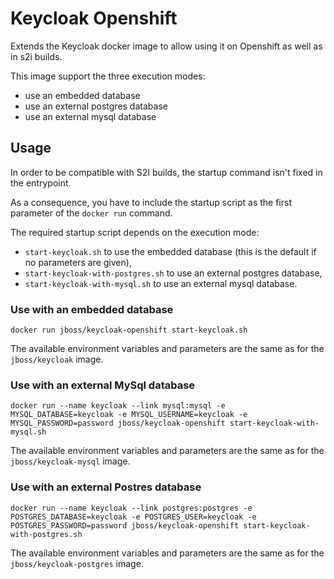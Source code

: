 # Keycloak Openshift

Extends the Keycloak docker image to allow using it on Openshift as well as in s2i builds.

This image support the three execution modes:

- use an embedded database
- use an external postgres database
- use an external mysql database

## Usage

In order to be compatible with S2I builds, the startup command isn't fixed
in the entrypoint.

As a consequence, you have to include the startup script as the first parameter
of the `docker run` command.

The required startup script depends on the execution mode:

- `start-keycloak.sh` to use the embedded database (this is the default if no parameters are given),
- `start-keycloak-with-postgres.sh` to use an external postgres database,
- `start-keycloak-with-mysql.sh` to use an external mysql database.

### Use with an embedded database

    docker run jboss/keycloak-openshift start-keycloak.sh

The available environment variables and parameters are the same as for the `jboss/keycloak` image.

### Use with an external MySql database

    docker run --name keycloak --link mysql:mysql -e MYSQL_DATABASE=keycloak -e MYSQL_USERNAME=keycloak -e MYSQL_PASSWORD=password jboss/keycloak-openshift start-keycloak-with-mysql.sh

The available environment variables and parameters are the same as for the `jboss/keycloak-mysql` image.

### Use with an external Postres database

    docker run --name keycloak --link postgres:postgres -e POSTGRES_DATABASE=keycloak -e POSTGRES_USER=keycloak -e POSTGRES_PASSWORD=password jboss/keycloak-openshift start-keycloak-with-postgres.sh

The available environment variables and parameters are the same as for the `jboss/keycloak-postgres` image.
